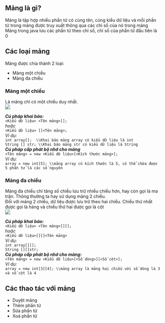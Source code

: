 ## Mảng là gì?
Mảng là tập hợp nhiều phần tử có cùng tên, cùng kiểu dữ liệu và mỗi phần tử trong mảng được truy xuất thông qua các chỉ số của nó trong mảng  
Mảng trong java lưu các phần tử theo chỉ số, chỉ số của phần tử đầu tiên là 0  

## Các loại mảng
Mảng được chia thành 2 loại:  
- Mảng một chiều  
- Mảng đa chiều  

### Mảng một chiều
Là mảng chỉ có một chiều duy nhất.  
![](https://github.com/EriChannel/DataStructures-Algorithms/blob/bec22deaf51d323a32068c2e29eca54fc0230022/images/array-img.png)

***Cú pháp khai báo:***  
`<Kiểu dữ liệu> <Tên mảng>[];`  
*hoặc*    
`<Kiểu dữ liệu> []<Tên mảng>;`  
*Ví dụ:*  
`int array[];  \\Khai báo mảng array có kiểu dữ liệu là int`  
`String [] str; \\Khai báo mảng str có kiểu dữ liệu là String`  
***Cú pháp cấp phát bộ nhớ cho mảng***  
`<Tên mảng> = new <Kiểu dữ liệu>[<Kích thước mảng>];`  
*Ví dụ:*  
`array = new int[5]; \\mảng array có kích thước là 5, có thể chứa được 5 phần tử là các số nguyên`   


### Mảng đa chiều
Mảng đa chiều chỉ tăng số chiều lưu trữ nhiều chiều hơn, hay còn gọi là ma trận. Thông thường ta hay sử dụng mảng 2 chiều.  
Đối với mảng 2 chiều, dữ liệu được lưu trữ theo hai chiều. Chiều thứ nhất được gọi là hàng và chiều thứ hai được gọi là cột  
![](https://github.com/EriChannel/DataStructures-Algorithms/blob/12994650701ce03ce7144d1361395bb1f1204bbc/images/array2-img.png)

***Cú pháp khai báo:***  
`<Kiểu dữ liệu> <Tên mảng>[][];`  
*hoặc*  
`<Kiểu dữ liệu>[][]<Tên mảng>`    
*Ví dụ:*  
`int array[][];`  
`String [][]str;`  
***Cú pháp cấp phát bộ nhớ cho mảng:***  
`<Tên mảng> = new <Kiểu dữ liệu>[<Số dòng>][<Số cột>];`  
*Ví dụ:*  
`array = new int[3][4]; \\mảng array là mảng hai chiều với số dòng là 3 và số cột là 4`


## Các thao tác với mảng
- Duyệt mảng  
- Thêm phần tử  
- Sửa phần tử  
- Xoá phần tử